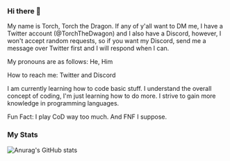 ### Hi there 👋
My name is Torch, Torch the Dragon. If any of y'all want to DM me, I have a Twitter account (@TorchTheDwagon) and I also have a Discord, however, I won't accept random requests, so if you want my Discord, send me a message over Twitter first and I will respond when I can.

My pronouns are as follows: He, Him

How to reach me: Twitter and Discord

I am currently learning how to code basic stuff. I understand the overall concept of coding, I'm just learning how to do more. I strive to gain more knowledge in programming languages.

Fun Fact: I play CoD way too much. And FNF I suppose.

### My Stats
![Anurag's GitHub stats](https://github-readme-stats.vercel.app/api?username=torchthedragon&show_icons=true&theme=radical)

<!--
**TorchTheDragon/TorchTheDragon** is a ✨ _special_ ✨ repository because its `README.md` (this file) appears on your GitHub profile.

Here are some ideas to get you started:

- 🔭 I’m currently working on ...
- 🌱 I’m currently learning ...
- 👯 I’m looking to collaborate on ...
- 🤔 I’m looking for help with ...
- 💬 Ask me about ...
- 📫 How to reach me: ...
- 😄 Pronouns: ...
- ⚡ Fun fact: ...
-->
